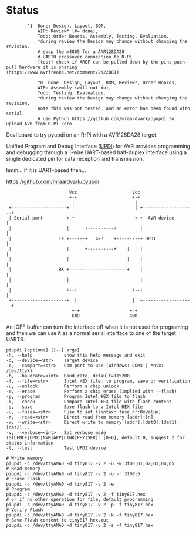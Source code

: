 # Status


```
        ^1  Done: Design, Layout, BOM,
            WIP: Review* (#= done),
            Todo: Order Boards, Assembly, Testing, Evaluation.
            *during review the Design may change without changing the revision.
            # swap the m4809 for a AVR128DA28
            # UART0 crossover connection to R-Pi
            (test) check if AREF can be pulled down by the pins push-pull hardware it is sharing (https://www.avrfreaks.net/comment/2922081)

            ^0  Done: Design, Layout, BOM, Review*, Order Boards,
            WIP: Assembly (will not do),
            Todo: Testing, Evaluation.
            *during review the Design may change without changing the revision.
            note this was not tested, and an error has been found with serial.
            # use Python https://github.com/mraardvark/pyupdi to upload AVR from R-Pi Zero
```

Devl board to try pyupdi on an R-Pi with a AVR128DA28 target. 

Unified Program and Debug Interface ([UPDI]) for AVR provides programming and debugging through a 1-wire UART-based half-duplex interface using a single dedicated pin for data reception and transmission.

[UPDI]: https://microchipdeveloper.com/mplabx:avr-updi

hmm... if it is UART-based then...

https://github.com/mraardvark/pyupdi

```
                        Vcc                     Vcc
                        +-+                     +-+
                         |                       |
 +---------------------+ |                       | +--------------------+
 | Serial port         +-+                       +-+  AVR device        |
 |                     |      +----------+         |                    |
 |                  TX +------+   4k7    +---------+ UPDI               |
 |                     |      +----------+    |    |                    |
 |                     |                      |    |                    |
 |                  RX +----------------------+    |                    |
 |                     |                           |                    |
 |                     +--+                     +--+                    |
 +---------------------+  |                     |  +--------------------+
                         +-+                   +-+
                         GND                   GND
```

An IOFF buffer can turn the interface off when it is not used for programing and then we can use it as a normal serial interface to one of the target UARTS. 

```
piupdi [options] [[--] args]
-h, --help            show this help message and exit
-d, --device=<str>    Target device
-c, --comport=<str>   Com port to use (Windows: COMx | *nix: /dev/ttyX)
-b, --baudrate=<int>  Baud rate, default=115200
-f, --file=<str>      Intel HEX file: to program, save or verification 
-u, --unlock          Perform a chip unlock
-e, --erase           Perform a chip erase (implied with --flash)
-p, --program         Program Intel HEX file to flash
-k, --check           Compare Intel HEX file with flash content
-s, --save            Save flash to a Intel HEX file
-u, --fuses=<str>     Fuse to set (syntax: fuse_nr:0xvalue)
-r, --read=<str>      Direct read from memory [addr];[n]
-w, --write=<str>     Direct write to memory [addr];[dat0];[dat1];[dat2]...
-v, --verbose=<int>   Set verbose mode (SILENCE|UPDI|NVM|APP|LINK|PHY|SER): [0~6], default 0, suggest 2 for status information
-t, --test            Test UPDI device

# Write memory
piupdi -c /dev/ttyAMA0 -d tiny817 -v 2 -u -w 3f00;01;02;03;04;05
# Read memory
piupdi -c /dev/ttyAMA0 -d tiny817 -v 2 -u -r 3f00;5
# Erase Flash
piupdi -c /dev/ttyAMA0 -d tiny817 -v 2 -e
# Program
piupdi -c /dev/ttyAMA0 -d tiny817 -v 2 -f tiny817.hex    
# or if no other operation for file, default programming
piupdi -c /dev/ttyAMA0 -d tiny817 -v 2 -p -f tiny817.hex
# Verify Flash
piupdi -c /dev/ttyAMA0 -d tiny817 -v 2 -k -f tiny817.hex
# Save Flash content to tiny817.hex.out
piupdi -c /dev/ttyAMA0 -d tiny817 -v 2 -s -f tiny817.hex
```